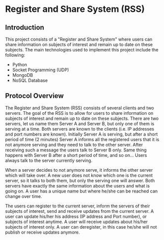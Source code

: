 # Register and Share System (RSS)

## Introduction
This project consists of a "Register and Share System" where users can share information on subjects of interest and remain up to date on these subjects. The main technologies used to implement this project include the following:
* Python
* Socket Programming (UDP)
* MongoDB
* NoSQL Database

## Protocol Overview
The Register and Share System (RSS) consists of several clients and two servers. The goal of the RSS is to allow for users to share information on subjects of interest and remain up to date on these subjects.
There are two servers, let us name them Server A and Server B, but only one of them is serving at a time. Both servers are known to the clients (i.e. IP addresses and port numbers
are known). Initially Server A is serving, but after a short period of time (2 minutes) Server A informs all the registered users that it is not anymore serving and they need to talk to the other server. After receiving such a message the users talk to Server B only. Same thing happens with Server B after a short period of time, and so on… Users always talk to the server currently serving.

When a server decides to not anymore serve, it informs the other server which will take over. A new user does not know which one is the current server, so it talks to both them, but only the serving one will answer. Both servers have exactly the same information about the users and what is going on. A user has a unique name but where he/she can be reached can change over time. 

The users can register to the current server, inform the servers of their subjects of interest, send and receive updates from the current server. A user can update his/her his address (IP address and Port number), or subjects of interest anytime. A user will receive updates about his/her subjects of interest only. A user can deregister, in this case he/she will not publish or receive updates anymore.
